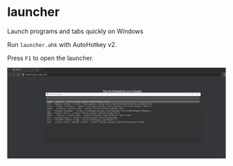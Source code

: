 # launcher
Launch programs and tabs quickly on Windows

Run `launcher.ahk` with AutoHotkey v2.

Press `F1` to open the launcher.

![screenshot](./screenshot.png "Screenshot of the launcher")
